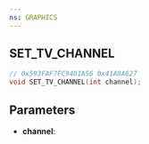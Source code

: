 ```yaml
---
ns: GRAPHICS
---
```

## SET_TV_CHANNEL

```c
// 0x593FAF7FC9401A56 0x41A8A627
void SET_TV_CHANNEL(int channel);
```

## Parameters
* **channel**:
